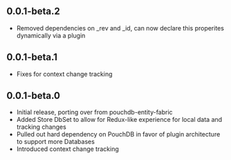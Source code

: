 ## 0.0.1-beta.2
- Removed dependencies on _rev and _id, can now declare this properites dynamically via a plugin

## 0.0.1-beta.1
- Fixes for context change tracking

## 0.0.1-beta.0
- Initial release, porting over from pouchdb-entity-fabric
- Added Store DbSet to allow for Redux-like experience for local data and tracking changes
- Pulled out hard dependency on PouchDB in favor of plugin architecture to support more Databases
- Introduced context change tracking
